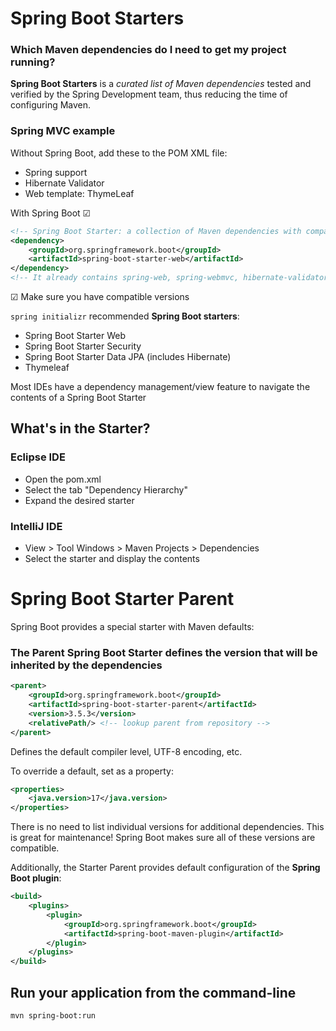 # Spring Boot Starters

### Which Maven dependencies do I need to get my project running?

**Spring Boot Starters** is a _curated list of Maven dependencies_ tested and verified
by the Spring Development team, thus reducing the time of configuring Maven.

### Spring MVC example

Without Spring Boot, add these to the POM XML file:
- Spring support
- Hibernate Validator
- Web template: ThymeLeaf

With Spring Boot &#x2611;
```xml
<!-- Spring Boot Starter: a collection of Maven dependencies with compatible versions-->
<dependency>
    <groupId>org.springframework.boot</groupId>
    <artifactId>spring-boot-starter-web</artifactId>
</dependency>
<!-- It already contains spring-web, spring-webmvc, hibernate-validator, json, tomcat, etc... -->
```

&#x2611; Make sure you have compatible versions

```spring initializr``` recommended **Spring Boot starters**:

- Spring Boot Starter Web
- Spring Boot Starter Security
- Spring Boot Starter Data JPA (includes Hibernate)
- Thymeleaf

Most IDEs have a dependency management/view feature to navigate
the contents of a Spring Boot Starter

## What's in the Starter?

### Eclipse IDE

- Open the pom.xml
- Select the tab "Dependency Hierarchy"
- Expand the desired starter

### IntelliJ IDE

- View > Tool Windows >  Maven Projects > Dependencies
- Select the starter and display the contents

# Spring Boot Starter Parent

Spring Boot provides a special starter with Maven defaults:

### The Parent Spring Boot Starter defines the version that will be inherited by the dependencies
```xml
<parent>
    <groupId>org.springframework.boot</groupId>
    <artifactId>spring-boot-starter-parent</artifactId>
    <version>3.5.3</version>
    <relativePath/> <!-- lookup parent from repository -->
</parent>
```
Defines the default compiler level, UTF-8 encoding, etc.

To override a default, set as a property:
```xml
<properties>
    <java.version>17</java.version>
</properties>
```

There is no need to list individual versions for additional dependencies.
This is great for maintenance! Spring Boot makes sure all of these
versions are compatible.

Additionally, the Starter Parent provides default configuration of the
**Spring Boot plugin**:

```xml
<build>
    <plugins>
        <plugin>
            <groupId>org.springframework.boot</groupId>
            <artifactId>spring-boot-maven-plugin</artifactId>
        </plugin>
    </plugins>
</build>
```

## Run your application from the command-line
```
mvn spring-boot:run
```



